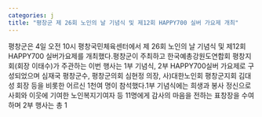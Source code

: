```yaml
---
categories: j
title: "평창군 제 26회 노인의 날 기념식 및 제12회 HAPPY700 실버 가요제 개최"
---
```

평창군은 4일 오전 10시 평창국민체육센터에서 제 26회 노인의 날 기념식 및 제12회 HAPPY700 실버가요제를 개최했다.평창군이 주최하고 한국예총강원도연합회 평창지회(회장 이태수)가 주관하는 이번 행사는 1부 기념식, 2부 HAPPY700실버 가요제로 구성되었으며 심재국 평창군수, 평창군의회 심현정 의장, 사)대한노인회 평창군지회 김대성 회장 등을 비롯한 어르신 1천여 명이 참석했다.1부 기념식에는 희생과 봉사 정신으로 사회와 이웃에 기여한 노인복지기여자 등 11명에게 감사의 마음을 전하는 표창장을 수여하며 2부 행사는 총 1